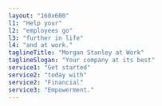 ```yaml
---
layout: "160x600"
l1: "Help your"
l2: "employees go"
l3: "further in life"
l4: "and at work."
taglineTitle: "Morgan Stanley at Work"
taglineSlogan: "Your company at its best"
service1: "Get started"
service2: "today with"
service2: "Financial"
service3: "Empowerment."
---
```

